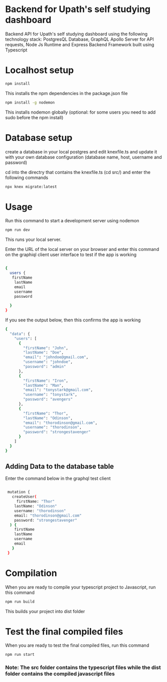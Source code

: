 # Backend for Upath's self studying dashboard
Backend API for Upath's self studying dashboard using the following technology stack: PostgresQL Database, GraphQL Apollo Server for API requests, Node Js Runtime and Express Backend Framework built using Typescript

# Localhost setup
```bash
npm install
```
This installs the npm dependencies in the package.json file

```bash
npm install -g nodemon
```
This installs nodemon globally (optional: for some users you need to add sudo before the npm install)

# Database setup
create a database in your local postgres and edit knexfile.ts and update it with your own database configuration (database name, host, username and password)

cd into the directry that contains the knexfile.ts (cd src/) and enter the following commands

```bash
npx knex migrate:latest
```

# Usage
Run this command to start a development server using nodemon

```bash
npm run dev
```
This runs your local server.

Enter the URL of the local server on your browser and enter this command on the graphiql client user interface to test if the app is working
```bash

{
  users {
   firstName
    lastName
    email
    username
    password
    
  }
}
```
If you see the output below, then this confirms the app is working
```bash
{
  "data": {
    "users": [
      {
        "firstName": "John",
        "lastName": "Doe",
        "email": "johndoe@gmail.com",
        "username": "johndoe",
        "password": "admin"
      },
      {
        "firstName": "Iron",
        "lastName": "Man",
        "email": "tonystark@gmail.com",
        "username": "tonystark",
        "password": "avengers"
      },
      {
        "firstName": "Thor",
        "lastName": "Odinson",
        "email": "thorodinson@gmail.com",
        "username": "thorodinson",
        "password": "strongestavenger"
      }
    ]
  }
}
```

## Adding Data to the database table
Enter the command below in the graphql test client

```bash

 mutation {
   createUser(
     firstName: "Thor"
    lastName: "Odinson"
    username: "thorodinson"
    email: "thorodinson@gmail.com"
    password: "strongestavenger"
  ) {
    firstName
    lastName
    username
    email
   }
 }
```

# Compilation

When you are ready to compile your typescript project to Javascript, run this command
```bash
npm run build
```
This builds your project into dist folder

# Test the final compiled files
When you are ready to test the final compiled files, run this command
```bash
npm run start
```

### Note: The src folder contains the typescript files while the dist folder contains the compiled javascript files

